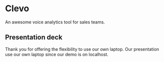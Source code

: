 # Clevo
An awesome voice analytics tool for sales teams. 

## Presentation deck
Thank you for offering the flexibility to use our own laptop. Our presentation use our own laptop since our demo is on localhost. 
